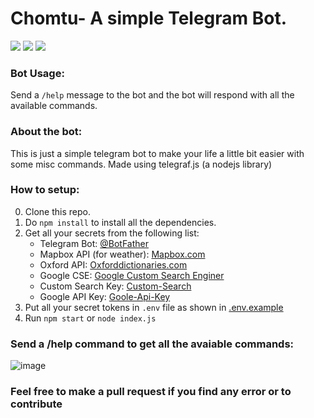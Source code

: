 # Chomtu- A simple Telegram Bot.

<img src="https://img.shields.io/static/v1?label=Telegram&message=Bot&color=blue"> <img src="https://img.shields.io/static/v1?message=Nodejs&color=green&label=Runtime"> <img src="https://img.shields.io/static/v1?message=>=4.0.3&color=orange&label=Telegraf.js">

### Bot Usage:
Send a `/help` message to the bot and the bot will respond with all the available commands.

### About the bot:
This is just a simple telegram bot to make your life a little bit easier with some misc commands. Made using telegraf.js (a nodejs library) <br /> 

### How to setup:
0. Clone this repo.
1. Do `npm install` to install all the dependencies.
2. Get all your secrets from the following list:
	* Telegram Bot: [@BotFather](https://t.me/BotFather)
	* Mapbox API (for weather): [Mapbox.com](https://docs.mapbox.com/help/glossary/access-token/)
	* Oxford API: [Oxforddictionaries.com](https://developer.oxforddictionaries.com)
	* Google CSE: [Google Custom Search Enginer](https://support.google.com/programmable-search/answer/2649143?hl=en)
	* Custom Search Key: [Custom-Search](https://developers.google.com/custom-search/v1/introduction)
	* Google API Key: [Goole-Api-Key](https://developers.google.com/maps/documentation/javascript/get-api-key)
3. Put all your secret tokens in `.env` file as shown in [.env.example](https://github.com/arsen1c/chomtu-telegram-bot/blob/master/.env.example)
4. Run `npm start` or `node index.js`

### Send a /help command to get all the avaiable commands:
![image](https://user-images.githubusercontent.com/46086050/113854288-59225480-97bc-11eb-85d7-b91b2d04689a.png)
<br>
### Feel free to make a pull request if you find any error or to contribute